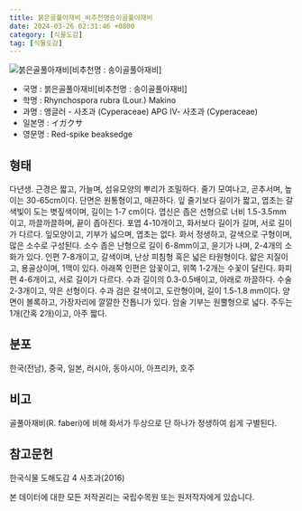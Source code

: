 ```yaml
---
title: 붉은골풀아재비_비추천명송이골풀아재비
date: 2024-03-26 02:31:46 +0800
category: [식물도감]
tag: [식물도감]
---
```




![붉은골풀아재비[비추천명 : 송이골풀아재비]](/fileUpload/plants/basic/Cyperaceae/Rhynchospora/5476/5476_1_th2.jpg)
- 국명 : 붉은골풀아재비[비추천명 : 송이골풀아재비]
- 학명 : Rhynchospora rubra (Lour.) Makino
- 과명 : 앵글러 - 사초과 (Cyperaceae) APG Ⅳ- 사초과 (Cyperaceae)
- 일본명 : イガクサ
- 영문명 : Red-spike beaksedge


## 형태
다년생. 근경은 짧고, 가늘며, 섬유모양의 뿌리가 조밀하다. 줄기 모여나고, 곧추서며, 높이는 30-65cm이다. 단면은 원통형이고, 매끈하다. 잎 줄기보다 길이가 짧고, 엽초는 갈색빛이 도는 볏짚색이며, 길이는 1-7 cm이다. 엽신은 좁은 선형으로 너비 1.5-3.5mm이고, 까끌까끌하며, 끝이 좁아진다. 포엽 4-10개이고, 화서보다 길이가 길며, 서로 길이가 다르다. 잎모양이고, 기부가 넓으며, 엽초는 없다. 화서 정생하고, 갈색으로 구형이며, 많은 소수로 구성된다. 소수 좁은 난형으로 길이 6-8mm이고, 윤기가 나며, 2-4개의 소화가 있다. 인편 7-8개이고, 갈색이며, 난상 피침형 혹은 넓은 타원형이다. 얇은 지질이고, 용골상이며, 1맥이 있다. 아래쪽 인편은 암꽃이고, 위쪽 1-2개는 수꽃이 달린다. 화피편 4-6개이고, 서로 길이가 다르다. 수과 길이의 0.3-0.5배이고, 아래로 까끌하다. 수술 2-3개이고, 약은 선형이다. 수과 검은 갈색이고, 도란형이며, 길이 1.5-1.8 mm이다. 양면이 볼록하고, 가장자리에 깔깔한 잔톱니가 있다. 암술 기부는 원뿔형으로 넓다. 주두는 1개(간혹 2개)이고, 아주 짧다.
## 분포
한국(전남), 중국, 일본, 러시아, 동아시아, 아프리카, 호주
## 비고
골풀아재비(R. faberi)에 비해 화서가 두상으로 단 하나가 정생하여 쉽게 구별된다.
## 참고문헌
한국식물 도해도감 4 사초과(2016)






본 데이터에 대한 모든 저작권리는 국립수목원 또는 원저작자에게 있습니다.
